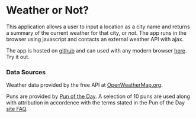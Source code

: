 Weather or Not?
===============

This application allows a user to input a location as a city name and returns a
summary of the current weather for that city, or _not_. The app runs in the
browser using javascript and contacts an external weather API with ajax.

The app is hosted on [github][1] and can used with any modern browser [here][2].
Try it out.

### Data Sources

Weather data provided by the free API at [OpenWeatherMap.org][3].

Puns are provided by [Pun of the Day][4]. A selection of 10 puns are used along
with attribution in accordence with the terms stated in the Pun of the Day
[site FAQ][5].


[1]: https://github.com/bnjmn/weather-or-not
[2]: http://bnjmn.github.io/weather-or-not/
[3]: http://openweathermap.org/
[4]: http://www.punoftheday.com/
[5]: http://www.punoftheday.com/faq.html
